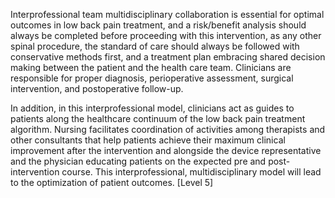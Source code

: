 Interprofessional team multidisciplinary collaboration is essential for optimal outcomes in low back pain treatment, and a risk/benefit analysis should always be completed before proceeding with this intervention, as any other spinal procedure, the standard of care should always be followed with conservative methods first, and a treatment plan embracing shared decision making between the patient and the health care team. Clinicians are responsible for proper diagnosis, perioperative assessment, surgical intervention, and postoperative follow-up.

In addition, in this interprofessional model, clinicians act as guides to patients along the healthcare continuum of the low back pain treatment algorithm. Nursing facilitates coordination of activities among therapists and other consultants that help patients achieve their maximum clinical improvement after the intervention and alongside the device representative and the physician educating patients on the expected pre and post-intervention course. This interprofessional, multidisciplinary model will lead to the optimization of patient outcomes. [Level 5]